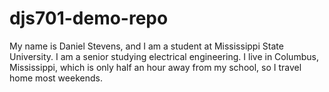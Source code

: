 # djs701-demo-repo

My name is Daniel Stevens, and I am a student at Mississippi State University. I am a senior studying electrical engineering. I live in Columbus, Mississippi, which is only half an hour away from my school, so I travel home most weekends.